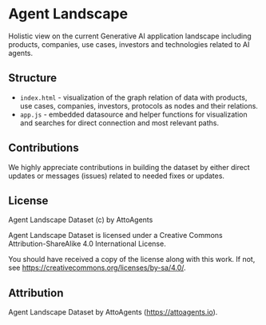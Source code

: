 # Agent Landscape

Holistic view on the current Generative AI application landscape including products, companies, use cases, investors and technologies related to AI agents. 

## Structure 

- `index.html` - visualization of the graph relation of data with products, use cases, companies, investors, protocols as nodes and their relations.
- `app.js` - embedded datasource and helper functions for visualization and searches for direct connection and most relevant paths.

## Contributions 

We highly appreciate contributions in building the dataset by either direct updates or messages (issues) related to needed fixes or updates. 

## License 

Agent Landscape Dataset (c) by AttoAgents

Agent Landscape Dataset is licensed under a
Creative Commons Attribution-ShareAlike 4.0 International License.

You should have received a copy of the license along with this
work. If not, see <https://creativecommons.org/licenses/by-sa/4.0/>.

## Attribution 

Agent Landscape Dataset by AttoAgents (https://attoagents.io).